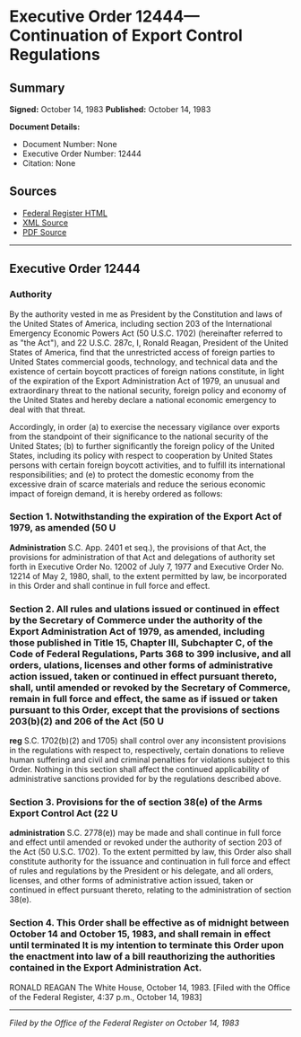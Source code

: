 # Executive Order 12444—Continuation of Export Control Regulations

## Summary

**Signed:** October 14, 1983
**Published:** October 14, 1983

**Document Details:**
- Document Number: None
- Executive Order Number: 12444
- Citation: None

## Sources
- [Federal Register HTML](https://www.presidency.ucsb.edu/documents/executive-order-12444-continuation-export-control-regulations)
- [XML Source](None)
- [PDF Source](None)

---

## Executive Order 12444

### Authority

By the authority vested in me as President by the Constitution and laws of the United States of America, including section 203 of the International Emergency Economic Powers Act (50 U.S.C. 1702) (hereinafter referred to as "the Act"), and 22 U.S.C. 287c,
I, Ronald Reagan, President of the United States of America, find that the unrestricted access of foreign parties to United States commercial goods, technology, and technical data and the existence of certain boycott practices of foreign nations constitute, in light of the expiration of the Export Administration Act of 1979, an unusual and extraordinary threat to the national security, foreign policy and economy of the United States and hereby declare a national economic emergency to deal with that threat.

Accordingly, in order (a) to exercise the necessary vigilance over exports from the standpoint of their significance to the national security of the United States; (b) to further significantly the foreign policy of the United States, including its policy with respect to cooperation by United States persons with certain foreign boycott activities, and to fulfill its international responsibilities; and (e) to protect the domestic economy from the excessive drain of scarce materials and reduce the serious economic impact of foreign demand, it is hereby ordered as follows:
### Section 1. Notwithstanding the expiration of the Export  Act of 1979, as amended (50 U

**Administration**
S.C. App. 2401 et seq.), the provisions of that Act, the provisions for administration of that Act and delegations of authority set forth in Executive Order No. 12002 of July 7, 1977 and Executive Order No. 12214 of May 2, 1980, shall, to the extent permitted by law, be incorporated in this Order and shall continue in full force and effect.

### Section 2. All rules and ulations issued or continued in effect by the Secretary of Commerce under the authority of the Export Administration Act of 1979, as amended, including those published in Title 15, Chapter III, Subchapter C, of the Code of Federal Regulations, Parts 368 to 399 inclusive, and all orders, ulations, licenses and other forms of administrative action issued, taken or continued in effect pursuant thereto, shall, until amended or revoked by the Secretary of Commerce, remain in full force and effect, the same as if issued or taken pursuant to this Order, except that the provisions of sections 203(b)(2) and 206 of the Act (50 U

**reg**
S.C. 1702(b)(2) and 1705) shall control over any inconsistent provisions in the regulations with respect to, respectively, certain donations to relieve human suffering and civil and criminal penalties for violations subject to this Order. Nothing in this section shall affect the continued applicability of administrative sanctions provided for by the regulations described above.

### Section 3. Provisions for the  of section 38(e) of the Arms Export Control Act (22 U

**administration**
S.C. 2778(e)) may be made and shall continue in full force and effect until amended or revoked under the authority of section 203 of the Act (50 U.S.C. 1702). To the extent permitted by law, this Order also shall constitute authority for the issuance and continuation in full force and effect of rules and regulations by the President or his delegate, and all orders, licenses, and other forms of administrative action issued, taken or continued in effect pursuant thereto, relating to the administration of section 38(e).

### Section 4. This Order shall be effective as of midnight between October 14 and October 15, 1983, and shall remain in effect until terminated It is my intention to terminate this Order upon the enactment into law of a bill reauthorizing the authorities contained in the Export Administration Act.

RONALD REAGAN
The White House,
October 14, 1983.
[Filed with the Office of the Federal Register, 4:37 p.m., October 14, 1983]

---

*Filed by the Office of the Federal Register on October 14, 1983*
